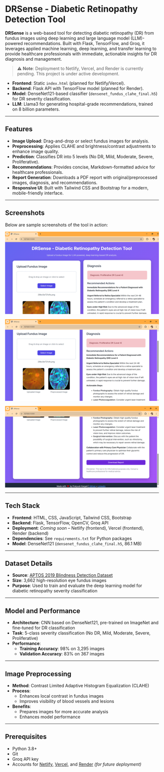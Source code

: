 <!-- # DRSense - Diabetic Retinopathy Detection Tool

**DRSense** is a web-based tool for detecting diabetic retinopathy (DR) from fundus images using deep learning and large language model (LLM)-powered recommendations. Built with Flask, TensorFlow, and Groq, it leverages applied machine learning, deep learning, and transfer learning to provide healthcare professionals with immediate, actionable insights for DR diagnosis and management.

- **Frontend**: Hosted on Netlify and Vercel (static `index.html`).
- **Backend**: Hosted on Render (Flask API with TensorFlow model).
- **Model**: DenseNet121-based classifier (`densenet_fundus_clahe_final.h5`) for DR severity classification.
- **LLM**: Llama3 for generating hospital-grade recommendations, trained on 8 billion parameters.

## Features
- **Image Upload**: Drag-and-drop or select fundus images for analysis.
- **Preprocessing**: Applies CLAHE and brightness/contrast adjustments to enhance image quality.
- **Prediction**: Classifies DR into 5 levels (No DR, Mild, Moderate, Severe, Proliferative).
- **Recommendations**: Provides concise, Markdown-formatted advice for healthcare professionals.
- **Report Generation**: Downloads a PDF report with original/preprocessed images, diagnosis, and recommendations.
- **Responsive UI**: Built with Tailwind CSS and Bootstrap for a modern, mobile-friendly interface.

## Tech Stack
- **Frontend**: HTML, CSS, JavaScript, Tailwind CSS, Bootstrap
- **Backend**: Flask, TensorFlow, OpenCV, Groq API
- **Deployment**: Netlify (frontend), Vercel (frontend), Render (backend)
- **Dependencies**: See `requirements.txt` for Python packages
- **Model**: DenseNet121 (`densenet_fundus_clahe_final.h5`, 86.1 MB)

## Dataset Details
- **Source**: [APTOS 2019 Blindness Detection Dataset](https://www.kaggle.com/c/aptos2019-blindness-detection) from Kaggle.
- **Size**: 3,662 high-resolution eye fundus images.
- **Purpose**: Used to train and evaluate the deep learning model for diabetic retinopathy severity classification.

## Model and Performance
- **Architecture**: Convolutional Neural Network (CNN) based on DenseNet121, pre-trained on ImageNet and fine-tuned for DR classification.
- **Task**: 5-class severity classification (No DR, Mild, Moderate, Severe, Proliferative).
- **Performance**: Achieved an training accuracy of **98%** on training dataset (3295 images) and validation accuracy of **83%** on testing dataset (367 images).

## Image Preprocessing
- **Method**: Contrast Limited Adaptive Histogram Equalization (CLAHE).
- **Process**:
  - CLAHE enhances the contrast of local regions in fundus images.
  - Improves visibility of critical features like blood vessels and lesions without over-amplifying noise.
- **Benefits**:
  - Prepares images for more accurate machine learning and deep learning analysis.
  - Enhances model performance by highlighting clinically relevant structures.

## Prerequisites
- Python 3.8+
- Git
- Groq API key
- Accounts for [Netlify](https://netlify.com), [Vercel](https://vercel.com), and [Render](https://render.com) -->

# DRSense - Diabetic Retinopathy Detection Tool

**DRSense** is a web-based tool for detecting diabetic retinopathy (DR) from fundus images using deep learning and large language model (LLM)-powered recommendations. Built with Flask, TensorFlow, and Groq, it leverages applied machine learning, deep learning, and transfer learning to provide healthcare professionals with immediate, actionable insights for DR diagnosis and management.

> ⚠️ **Note**: Deployment to Netlify, Vercel, and Render is currently pending. This project is under active development.

- **Frontend**: Static `index.html` (planned for Netlify/Vercel).
- **Backend**: Flask API with TensorFlow model (planned for Render).
- **Model**: DenseNet121-based classifier (`densenet_fundus_clahe_final.h5`) for DR severity classification.
- **LLM**: Llama3 for generating hospital-grade recommendations, trained on 8 billion parameters.

---

## Features
- **Image Upload**: Drag-and-drop or select fundus images for analysis.
- **Preprocessing**: Applies CLAHE and brightness/contrast adjustments to enhance image quality.
- **Prediction**: Classifies DR into 5 levels (No DR, Mild, Moderate, Severe, Proliferative).
- **Recommendations**: Provides concise, Markdown-formatted advice for healthcare professionals.
- **Report Generation**: Downloads a PDF report with original/preprocessed images, diagnosis, and recommendations.
- **Responsive UI**: Built with Tailwind CSS and Bootstrap for a modern, mobile-friendly interface.

---

## Screenshots

Below are sample screenshots of the tool in action:

<p align="center">
  <img src="screenshot1.png" alt="Interface1" width="600"/><br>
  <!-- <em>Image upload and preview interface</em> -->
</p>

<p align="center">
  <img src="screenshot2.png" alt="Interface2" width="600"/><br>
  <!-- <em>DR prediction result and classification</em> -->
</p>

<p align="center">
  <img src="screenshot3.png" alt="Report Generation Facility" width="600"/><br>
  <!-- <em>LLM-powered recommendations and downloadable PDF report</em> -->
</p>

---

## Tech Stack
- **Frontend**: HTML, CSS, JavaScript, Tailwind CSS, Bootstrap
- **Backend**: Flask, TensorFlow, OpenCV, Groq API
- **Deployment**: *Coming soon* – Netlify (frontend), Vercel (frontend), Render (backend)
- **Dependencies**: See `requirements.txt` for Python packages
- **Model**: DenseNet121 (`densenet_fundus_clahe_final.h5`, 86.1 MB)

---

## Dataset Details
- **Source**: [APTOS 2019 Blindness Detection Dataset](https://www.kaggle.com/c/aptos2019-blindness-detection)
- **Size**: 3,662 high-resolution eye fundus images
- **Purpose**: Used to train and evaluate the deep learning model for diabetic retinopathy severity classification

---

## Model and Performance
- **Architecture**: CNN based on DenseNet121, pre-trained on ImageNet and fine-tuned for DR classification
- **Task**: 5-class severity classification (No DR, Mild, Moderate, Severe, Proliferative)
- **Performance**: 
  - **Training Accuracy**: 98% on 3,295 images  
  - **Validation Accuracy**: 83% on 367 images

---

## Image Preprocessing
- **Method**: Contrast Limited Adaptive Histogram Equalization (CLAHE)
- **Process**:
  - Enhances local contrast in fundus images
  - Improves visibility of blood vessels and lesions
- **Benefits**:
  - Prepares images for more accurate analysis
  - Enhances model performance

---

## Prerequisites
- Python 3.8+
- Git
- Groq API key
- Accounts for [Netlify](https://netlify.com), [Vercel](https://vercel.com), and [Render](https://render.com) *(for future deployment)*
